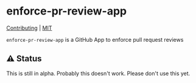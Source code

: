 # enforce-pr-review-app

[Contributing](CONTRIBUTING.md) | [MIT](LICENSE)

`enforce-pr-review-app` is a GitHub App to enforce pull request reviews

## :warning: Status

This is still in alpha.
Probably this doesn't work.
Please don't use this yet.
